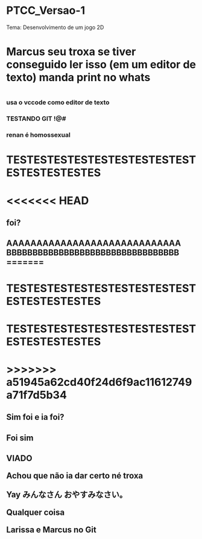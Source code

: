# PTCC_Versao-1

Tema: Desenvolvimento de um jogo 2D

<h1>Marcus seu troxa se tiver conseguido ler isso (em um editor de texto) manda print no whats<h1>
<h3>usa o vccode como editor de texto<h3>
TESTANDO GIT !@#
<h3>renan é homossexual<h3>
<h1>TESTESTESTESTESTESTESTESTESTESTESTESTESTES<h1>
<<<<<<< HEAD
<h2>foi?<h2>
AAAAAAAAAAAAAAAAAAAAAAAAAAAAA
BBBBBBBBBBBBBBBBBBBBBBBBBBBBBBBBB
=======

<h1>TESTESTESTESTESTESTESTESTESTESTESTESTESTES<h1>
<h1>TESTESTESTESTESTESTESTESTESTESTESTESTESTES<h1>
>>>>>>> a51945a62cd40f24d6f9ac11612749a71f7d5b34

<h2>Sim foi e ia foi?<h2>

<h2>Foi sim<h2>

<!-- teste comentario -->

<!--
20.10.2019 = Renan -> TESTE
-->

<!--
20.10.2019 = Renan -> TESTE GitPod
-->

VIADO

Achou que não ia dar certo né troxa

Yay みんなさん おやすみなさい。

Qualquer coisa

Larissa e Marcus no Git
